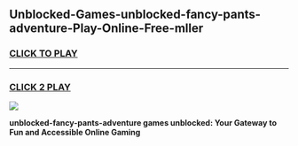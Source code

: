 
## Unblocked-Games-unblocked-fancy-pants-adventure-Play-Online-Free-mller
<h3>
<a href="https://premium76.site?title=unblocked-fancy-pants-adventure&ref=26A">CLICK TO PLAY</a></h3>
<hr>

<h3>
<a href="https://premium76.site?title=unblocked-fancy-pants-adventure&ref=26A">CLICK 2 PLAY</a>
  
</h3>

<a href="https://premium76.site?title=unblocked-fancy-pants-adventure&ref=26A"><img src="https://clearcache.store/games.png"></a>


**unblocked-fancy-pants-adventure games unblocked: Your Gateway to Fun and Accessible Online Gaming**
